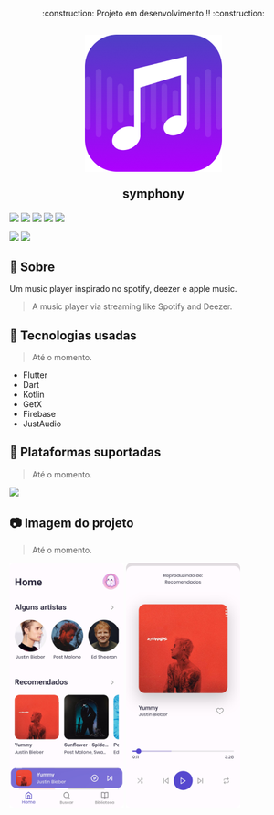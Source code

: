<p align="center">:construction: Projeto em desenvolvimento !! :construction:</p>

<h2 align="center">
  <p><img src="assets/logo.png"></p>
  symphony
  <p></p>
</h2>

<p>
  <img src="https://img.shields.io/badge/Flutter-02569B?style=for-the-badge&logo=flutter&logoColor=white">
  <img src="https://img.shields.io/badge/Dart-0175C2?style=for-the-badge&logo=dart&logoColor=white">
  <img src="https://img.shields.io/badge/Firebase-039BE5?style=for-the-badge&logo=Firebase&logoColor=white">
  <img src="https://img.shields.io/badge/kotlin-%230095D5.svg?style=for-the-badge&logo=kotlin&logoColor=white">
  <img src="https://img.shields.io/badge/Figma-F24E1E?style=for-the-badge&logo=figma&logoColor=white">
  <p></p>
  <p>
    <img src="https://img.shields.io/github/stars/josereia/symphony-desktop?color=yellow">
    <img src="https://img.shields.io/github/forks/josereia/symphony-desktop?color=important">
  </p>
</p>
  
## :scroll: Sobre
Um music player inspirado no spotify, deezer e apple music. 
> A music player via streaming like Spotify and Deezer.

## 🧰 Tecnologias usadas
>Até o momento.
- Flutter
- Dart 
- Kotlin
- GetX 
- Firebase
- JustAudio

## :iphone: Plataformas suportadas
>Até o momento.
<img src="https://img.shields.io/badge/Android-3DDC84?style=for-the-badge&logo=android&logoColor=white"/>

## 📷 Imagem do projeto
>Até o momento.
<p>
  <img width="200" src="assets/screenshot.png">
  <img width="200" src="assets/screenshot1.png">
</p>
  

